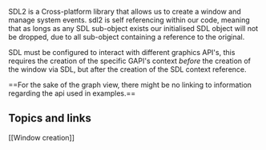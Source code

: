 SDL2 is a Cross-platform library that allows us to create a window and manage system events.
sdl2 is self referencing within our code, meaning that as longs as any SDL sub-object exists our initialised SDL object will not be dropped, due to all sub-object containing a reference to the original.

SDL must be configured to interact with different graphics API's, this requires the creation of the specific GAPI's context *before* the creation of the window via SDL, but after the creation of the SDL context reference.

==For the sake of the graph view, there might be no linking to information regarding the api used in examples.==

## Topics and links 
[[Window creation]]
